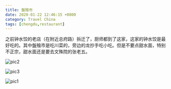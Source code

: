 ```yaml
---
title: 盤飱市
date: 2020-01-22 12:46:15 +0800
category: Travel China
tags: [chengdu,restaurant]
---
```


之前钟水饺的老店（在附近总府路）拆迁了，厨师都到了这家，这家的钟水饺是最好吃的。其中盤飱市是吃川菜的，旁边的龙抄手吃小吃。但是不要点甜水面，特别不正宗，甜水面还是要去文殊院的张老五。

![pic2](https://chenxie-fun.oss-cn-shenzhen.aliyuncs.com/travel/chengdu/pancanshi_pic2.jpeg)

![pic3](https://chenxie-fun.oss-cn-shenzhen.aliyuncs.com/travel/chengdu/pancanshi_pic3.jpeg)

![pic1](https://chenxie-fun.oss-cn-shenzhen.aliyuncs.com/travel/chengdu/pancanshi_pic1.jpeg)
